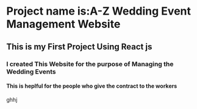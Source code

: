  <h1>Project name is:A-Z Wedding Event Management Website</h1>
<h2>This is my First Project Using React js</h1>
<h3> I created This Website for the purpose of Managing the Wedding Events</h2>
<h4>This is heplful for the people who give the contract to the workers</h4>
ghhj
